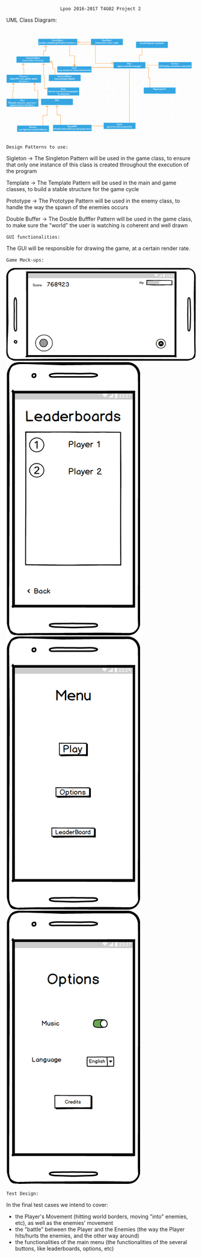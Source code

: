 						Lpoo 2016-2017 T4G02 Project 2
	
	
 
 
 UML Class Diagram:
 
 
 ![UML Diagram](https://github.com/TheBrunoMiguel/Lpoo--2016-2017-T4G02-Project2/blob/master/Assets/Diagrama%20de%20Classes%20UML.png)
 
 
 
 
 
 	Design Patterns to use:



Sigleton -> The Singleton Pattern will be used in the game class, to ensure that only one instance of this class is created throughout the execution of the program

Template -> The Template Pattern will be used in the main and game classes, to build a stable structure for the game cycle

Prototype -> The Prototype Pattern will be used in the enemy class, to handle the way the spawn of the enemies occurs

Double Buffer -> The Double Bufffer Pattern will be used in the game class, to make sure the "world" the user is watching is coherent and well drawn




	GUI functionalities:

The GUI will be responsible for drawing the game, at a certain render rate.



	Game Mock-ups:

![Simple Game Mock Up](https://github.com/TheBrunoMiguel/Lpoo--2016-2017-T4G02-Project2/blob/master/Assets/Simple%20Game.png)
![Leaderboard Mock Up](https://github.com/TheBrunoMiguel/Lpoo--2016-2017-T4G02-Project2/blob/master/Assets/Leaderboard%20MockUp%20Image.png)
![Menu Mock Up](https://github.com/TheBrunoMiguel/Lpoo--2016-2017-T4G02-Project2/blob/master/Assets/Menu%20Mockup%20Image.png)
![Options Mock Up](https://github.com/TheBrunoMiguel/Lpoo--2016-2017-T4G02-Project2/blob/master/Assets/Options%20MockUp%20Image.png)




	Test Design:


In the final test cases we intend to cover: 

- the Player's Movement (hitting world borders, moving "into" enemies, etc), as well as the enemies' movement
- the "battle" between the Player and the Enemies (the way the Player hits/hurts the enemies, and the other way around)
- the functionalities of the main menu (the functionalities of the several buttons, like leaderboards, options, etc)
